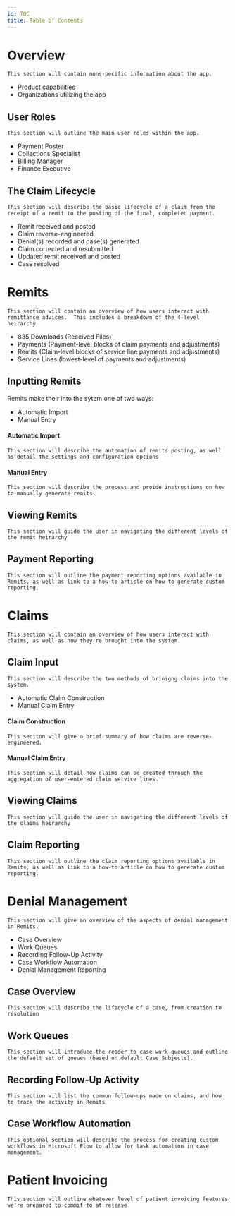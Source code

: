 ```yaml
---
id: TOC
title: Table of Contents
---
```


# **Overview**
`This section will contain nons-pecific information about the app.`
* Product capabilities
* Organizations utilizing the app

## User Roles
`This section will outline the main user roles within the app.`
* Payment Poster
* Collections Specialist
* Billing Manager
* Finance Executive

## The Claim Lifecycle
`This section will describe the basic lifecycle of a claim from the receipt of a remit to the posting of the final, completed payment.`
* Remit received and posted
* Claim reverse-engineered
* Denial(s) recorded and case(s) generated
* Claim corrected and resubmitted
* Updated remit received and posted
* Case resolved

# **Remits**
`This section will contain an overview of how users interact with remittance advices.  This includes a breakdown of the 4-level heirarchy`
* 835 Downloads (Received Files)
* Payments (Payment-level blocks of claim payments and adjustments)
* Remits (Claim-level blocks of service line payments and adjustments)
* Service Lines (lowest-level of payments and adjustments)

## Inputting Remits
Remits make their into the sytem one of two ways:
* Automatic Import
* Manual Entry

#### Automatic Import
`This section will describe the automation of remits posting, as well as detail the settings and configuration options`

#### Manual Entry
`This section will describe the process and proide instructions on how to manually generate remits.`

## Viewing Remits
`This section will guide the user in navigating the different levels of the remit heirarchy`

## Payment Reporting
`This section will outline the payment reporting options available in Remits, as well as link to a how-to article on how to generate custom reporting.`

# **Claims**
`This section will contain an overview of how users interact with claims, as well as how they're brought into the system.`

## Claim Input
`This section will describe the two methods of brinigng claims into the system.`
* Automatic Claim Construction
* Manual Claim Entry

#### Claim Construction
`This seciton will give a brief summary of how claims are reverse-engineered.`

#### Manual Claim Entry
`This section will detail how claims can be created through the aggregation of user-entered claim service lines.`

## Viewing Claims
`This section will guide the user in navigating the different levels of the claims heirarchy`

## Claim Reporting
`This section will outline the claim reporting options available in Remits, as well as link to a how-to article on how to generate custom reporting.`

# **Denial Management**
`This section will give an overview of the aspects of denial management in Remits.`
* Case Overview
* Work Queues
* Recording Follow-Up Activity
* Case Workflow Automation
* Denial Management Reporting

## Case Overview
`This section will describe the lifecycle of a case, from creation to resolution`

## Work Queues
`This section will introduce the reader to case work queues and outline the default set of queues (based on default Case Subjects).`

## Recording Follow-Up Activity
`This section will list the common follow-ups made on claims, and how to track the activity in Remits`

## Case Workflow Automation
`This optional section will describe the process for creating custom workflows in Microsoft Flow to allow for task automation in case management.`

# **Patient Invoicing**
`This section will outline whatever level of patient invoicing features we're prepared to commit to at release`
